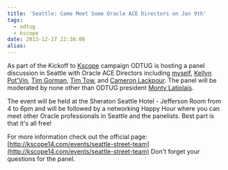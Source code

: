 ```yaml
---
title: 'Seattle: Come Meet Some Oracle ACE Directors on Jan 9th'
tags:
  - odtug
  - kscope
date: 2013-12-17 22:38:00
alias:
---
```


As part of the Kickoff to [Kscope](http://kscope14.com/) campaign ODTUG is hosting a panel discussion in Seattle with Oracle ACE Directors including [myself](http://twitter.com/martindsouza), [Kellyn Pot'Vin](https://twitter.com/DBAKevlar), [Tim Gorman](https://twitter.com/timothyjgorman), [Tim Tow](https://twitter.com/timtow), and [Cameron Lackpour](https://twitter.com/CameronLackpour). The panel will be moderated by none other than ODTUG president [Monty Latiolais](https://twitter.com/monty_odtug).

The event will be held at the Sheraton Seattle Hotel - Jefferson Room from 4 to 6pm and will be followed by a networking Happy Hour where you can meet other Oracle professionals in Seattle and the panelists. Best part is that it's all free!

For more information check out the official page: [http://kscope14.com/events/seattle-street-team](http://kscope14.com/events/seattle-street-team) Don't forget your questions for the panel.
